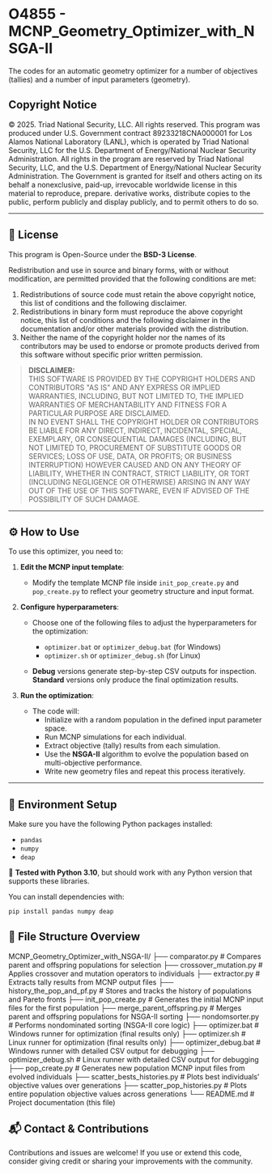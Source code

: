 # O4855 - MCNP_Geometry_Optimizer_with_NSGA-II

The codes for an automatic geometry optimizer for a number of objectives (tallies) and a number of input parameters (geometry). 

## Copyright Notice

© 2025. Triad National Security, LLC. All rights reserved.
This program was produced under U.S. Government contract 89233218CNA000001 for Los Alamos National Laboratory (LANL), which is operated by Triad National Security, LLC for the U.S. Department of Energy/National Nuclear Security Administration. All rights in the program are reserved by Triad National Security, LLC, and the U.S. Department of Energy/National Nuclear Security Administration. The Government is granted for itself and others acting on its behalf a nonexclusive, paid-up, irrevocable worldwide license in this material to reproduce, prepare. derivative works, distribute copies to the public, perform publicly and display publicly, and to permit others to do so.

---

## 📜 License

This program is Open-Source under the **BSD-3 License**.

Redistribution and use in source and binary forms, with or without modification, are permitted provided that the following conditions are met:

1. Redistributions of source code must retain the above copyright notice, this list of conditions and the following disclaimer.
2. Redistributions in binary form must reproduce the above copyright notice, this list of conditions and the following disclaimer in the documentation and/or other materials provided with the distribution.
3. Neither the name of the copyright holder nor the names of its contributors may be used to endorse or promote products derived from this software without specific prior written permission.

> **DISCLAIMER:**  
> THIS SOFTWARE IS PROVIDED BY THE COPYRIGHT HOLDERS AND CONTRIBUTORS "AS IS" AND ANY EXPRESS OR IMPLIED WARRANTIES, INCLUDING, BUT NOT LIMITED TO, THE IMPLIED WARRANTIES OF MERCHANTABILITY AND FITNESS FOR A PARTICULAR PURPOSE ARE DISCLAIMED.  
> IN NO EVENT SHALL THE COPYRIGHT HOLDER OR CONTRIBUTORS BE LIABLE FOR ANY DIRECT, INDIRECT, INCIDENTAL, SPECIAL, EXEMPLARY, OR CONSEQUENTIAL DAMAGES (INCLUDING, BUT NOT LIMITED TO, PROCUREMENT OF SUBSTITUTE GOODS OR SERVICES; LOSS OF USE, DATA, OR PROFITS; OR BUSINESS INTERRUPTION) HOWEVER CAUSED AND ON ANY THEORY OF LIABILITY, WHETHER IN CONTRACT, STRICT LIABILITY, OR TORT (INCLUDING NEGLIGENCE OR OTHERWISE) ARISING IN ANY WAY OUT OF THE USE OF THIS SOFTWARE, EVEN IF ADVISED OF THE POSSIBILITY OF SUCH DAMAGE.

---

## ⚙️ How to Use

To use this optimizer, you need to:

1. **Edit the MCNP input template**:
   - Modify the template MCNP file inside `init_pop_create.py` and `pop_create.py` to reflect your geometry structure and input format.

2. **Configure hyperparameters**:
   - Choose one of the following files to adjust the hyperparameters for the optimization:
     - `optimizer.bat` or `optimizer_debug.bat` (for Windows)
     - `optimizer.sh` or `optimizer_debug.sh` (for Linux)

   - **Debug** versions generate step-by-step CSV outputs for inspection.  
     **Standard** versions only produce the final optimization results.

3. **Run the optimization**:
   - The code will:
     - Initialize with a random population in the defined input parameter space.
     - Run MCNP simulations for each individual.
     - Extract objective (tally) results from each simulation.
     - Use the **NSGA-II** algorithm to evolve the population based on multi-objective performance.
     - Write new geometry files and repeat this process iteratively.

---

## 🔧 Environment Setup

Make sure you have the following Python packages installed:

- `pandas`
- `numpy`
- `deap`

📌 **Tested with Python 3.10**, but should work with any Python version that supports these libraries.

You can install dependencies with:

```bash
pip install pandas numpy deap
```

## 📁 File Structure Overview

MCNP_Geometry_Optimizer_with_NSGA-II/
├── comparator.py # Compares parent and offspring populations for selection
├── crossover_mutation.py # Applies crossover and mutation operators to individuals
├── extractor.py # Extracts tally results from MCNP output files
├── history_the_pop_and_pf.py # Stores and tracks the history of populations and Pareto fronts
├── init_pop_create.py # Generates the initial MCNP input files for the first population
├── merge_parent_offspring.py # Merges parent and offspring populations for NSGA-II sorting
├── nondomsorter.py # Performs nondominated sorting (NSGA-II core logic)
├── optimizer.bat # Windows runner for optimization (final results only)
├── optimizer.sh # Linux runner for optimization (final results only)
├── optimizer_debug.bat # Windows runner with detailed CSV output for debugging
├── optimizer_debug.sh # Linux runner with detailed CSV output for debugging
├── pop_create.py # Generates new population MCNP input files from evolved individuals
├── scatter_bests_histories.py # Plots best individuals' objective values over generations
├── scatter_pop_histories.py # Plots entire population objective values across generations
└── README.md # Project documentation (this file)

## 📬 Contact & Contributions

Contributions and issues are welcome!
If you use or extend this code, consider giving credit or sharing your improvements with the community.
